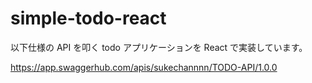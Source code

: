 # simple-todo-react

以下仕様の API を叩く todo アプリケーションを React で実装しています。

https://app.swaggerhub.com/apis/sukechannnn/TODO-API/1.0.0
